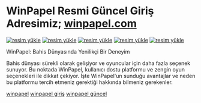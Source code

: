 # WinPapel Resmi Güncel Giriş Adresimiz; <a href="https://winpapel1.com/affiliates/?btag=2005145">winpapel.com</a> 

<a href="https://winpapel1.com/affiliates/?btag=2005145"><img src="https://resmim.net/cdn/2024/09/21/meYEHF.gif" alt="resim yükle" border="0" /></a>
<a href="https://winpapel1.com/affiliates/?btag=2005145"><img src="https://resmim.net/cdn/2024/09/21/meYX82.png" alt="resim yükle" border="0" /></a>
<a href="https://winpapel1.com/affiliates/?btag=2005145"><img src="https://resmim.net/cdn/2024/09/21/meYwqk.png" alt="resim yükle" border="0" /></a>
<a href="https://winpapel1.com/affiliates/?btag=2005145"><img src="https://resmim.net/cdn/2024/09/21/mebS2W.png" alt="resim yükle" border="0" /></a>
<a href="https://winpapel1.com/affiliates/?btag=2005145"><img src="https://resmim.net/cdn/2024/09/21/meYvKL.jpg" alt="resim yükle" border="0" /></a>

WinPapel: Bahis Dünyasında Yenilikçi Bir Deneyim

Bahis dünyası sürekli olarak gelişiyor ve oyuncular için daha fazla seçenek sunuyor. Bu noktada WinPapel, kullanıcı dostu platformu ve zengin oyun seçenekleri ile dikkat çekiyor. İşte WinPapel'un sunduğu avantajlar ve neden bu platformu tercih etmeniz gerektiği hakkında bilmeniz gerekenler.

<a href="https://heylink.me/winpapel">winpapel</a> <a href="https://heylink.me/winpapel">winpapel giriş</a> <a href="https://heylink.me/winpapel">winpapel güncel</a> 
